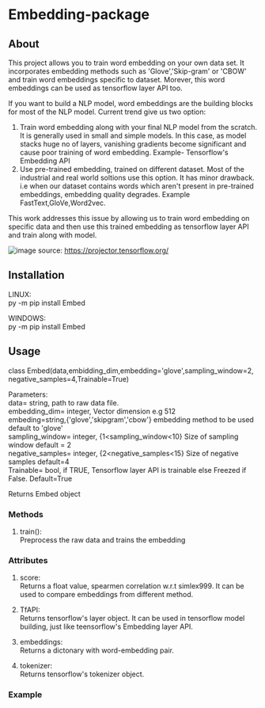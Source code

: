 # Embedding-package

## About 
This project allows you to train word embedding on your own data set. It incorporates embedding methods such as 'Glove','Skip-gram' or 'CBOW' and train word embeddings specific to dataset. Morever, this word embeddings can be used as tensorflow layer API too.  

If you want to build a NLP model, word embeddings are the building blocks for most of the NLP model. Current trend give us two option:  
1. Train word embedding along with your final NLP model from the scratch. It is generally used in small and simple models. In this case, as model stacks huge no of layers, vanishing gradients become significant and cause poor training of word embedding.  Example- Tensorflow's Embedding API   
2. Use pre-trained embedding, trained on different dataset. Most of the industrial and real world soltions use this option. It has minor drawback. i.e when our dataset contains words which aren't present in pre-trained embeddings, embedding quality degrades.  Example FastText,GloVe,Word2vec.  

This work addresses this issue by allowing us to train word embedding on specific data and then use this trained embedding as tensorflow layer API and train along with model.   


![image](https://user-images.githubusercontent.com/39105103/120501932-a2b7a600-c3df-11eb-8613-2b403764f478.png)
source: https://projector.tensorflow.org/  


## Installation  

LINUX:  
py -m pip install Embed  

WINDOWS:  
py -m pip install Embed  

## Usage  

class Embed(data,embidding_dim,embedding='glove',sampling_window=2, negative_samples=4,Trainable=True)  

Parameters:  
data= string, path to raw data file.  
embedding_dim= integer, Vector dimension e.g 512  
embeding=string,{'glove','skipgram','cbow'} embedding method to be used default to 'glove'  
sampling_window= integer, {1<sampling_window<10} Size of sampling window default = 2  
negative_samples= integer, {2<negative_samples<15} Size of negative samples default=4  
Trainable= bool, if TRUE, Tensorflow layer API is trainable else Freezed if False. Default=True  

Returns Embed object  

### Methods  

1. train():  
    Preprocess the raw data and trains the embedding  

### Attributes  

1. score:  
   Returns a float value, spearmen correlation w.r.t simlex999. It can be used to compare embeddings from different method.  
   
2. TfAPI:  
   Returns tensorflow's layer object. It can be used in tensorflow model building, just like teensorflow's Embedding layer API.  
   
3. embeddings:  
   Returns a dictonary with word-embedding pair.  
   
4. tokenizer:  
   Returns tensorflow's tokenizer object.  
   
### Example







